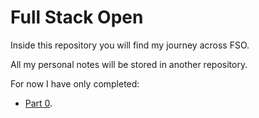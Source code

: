 # Full Stack Open

Inside this repository you will find my journey across FSO.

All my personal notes will be stored in another repository. 

For now I have only completed: 

 - [Part 0](https://github.com/FernandoJCa/FSO/tree/master/part0).
